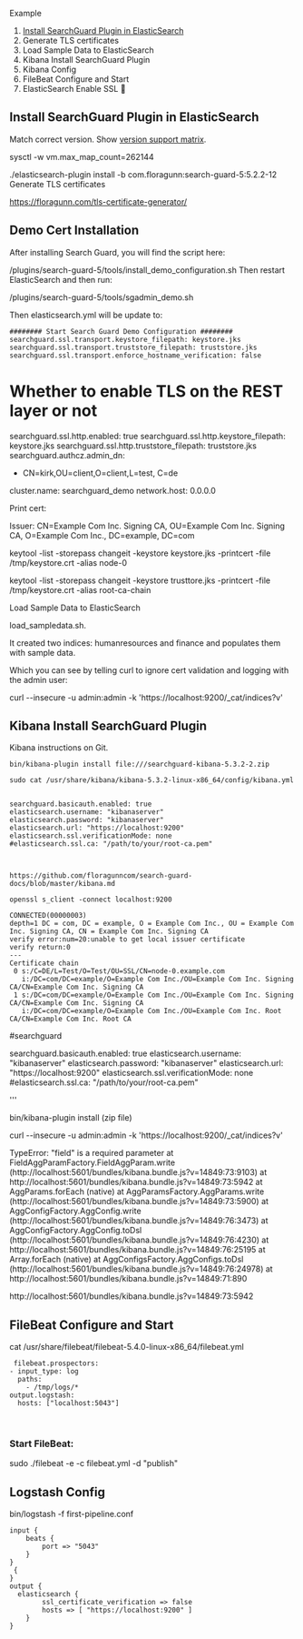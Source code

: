 Example


1. [Install SearchGuard Plugin in ElasticSearch](exampleELK.md#1)
2. Generate TLS certificates 
3. Load Sample Data to ElasticSearch	 
4. Kibana Install SearchGuard Plugin	 
5. Kibana Config	 
6. FileBeat Configure and Start	 
7. ElasticSearch Enable SSL	 
 


## <a name="1"></a>  Install SearchGuard Plugin in ElasticSearch
Match correct version.  Show [version support matrix](https://github.com/floragunncom/search-guard/wiki).

sysctl -w vm.max_map_count=262144


./elasticsearch-plugin install -b com.floragunn:search-guard-5:5.2.2-12
Generate TLS certificates


https://floragunn.com/tls-certificate-generator/

## <a name="2"></a> Demo Cert Installation

After installing Search Guard, you will find the script here:

<ES dir>/plugins/search-guard-5/tools/install_demo_configuration.sh
Then restart ElasticSearch and then run:

<ES dir>/plugins/search-guard-5/tools/sgadmin_demo.sh

Then elasticsearch.yml will be update to:

 
```
######## Start Search Guard Demo Configuration ########
searchguard.ssl.transport.keystore_filepath: keystore.jks
searchguard.ssl.transport.truststore_filepath: truststore.jks
searchguard.ssl.transport.enforce_hostname_verification: false
```



# <a name="3"></a> Whether to enable TLS on the REST layer or not
searchguard.ssl.http.enabled: true
searchguard.ssl.http.keystore_filepath: keystore.jks
searchguard.ssl.http.truststore_filepath: truststore.jks
searchguard.authcz.admin_dn:
  - CN=kirk,OU=client,O=client,L=test, C=de

cluster.name: searchguard_demo
network.host: 0.0.0.0

Print cert:

Issuer: CN=Example Com Inc. Signing CA, OU=Example Com Inc. Signing CA, O=Example Com Inc., DC=example, DC=com

keytool -list  -storepass changeit -keystore keystore.jks -printcert -file /tmp/keystore.crt -alias node-0

keytool -list  -storepass changeit -keystore trusttore.jks -printcert -file /tmp/keystore.crt -alias root-ca-chain

Load Sample Data to ElasticSearch

load_sampledata.sh.

It created two indices: humanresources and finance and populates them with sample data.

Which you can see by telling curl to ignore cert validation and logging with the admin user:

curl --insecure -u admin:admin -k 'https://localhost:9200/_cat/indices?v'


## <a name="4"></a> Kibana Install SearchGuard Plugin
Kibana instructions on Git.

```
bin/kibana-plugin install file:///searchguard-kibana-5.3.2-2.zip

sudo cat /usr/share/kibana/kibana-5.3.2-linux-x86_64/config/kibana.yml


searchguard.basicauth.enabled: true
elasticsearch.username: "kibanaserver"
elasticsearch.password: "kibanaserver"
elasticsearch.url: "https://localhost:9200"
elasticsearch.ssl.verificationMode: none
#elasticsearch.ssl.ca: "/path/to/your/root-ca.pem"



https://github.com/floragunncom/search-guard-docs/blob/master/kibana.md

```

```
openssl s_client -connect localhost:9200

CONNECTED(00000003)
depth=1 DC = com, DC = example, O = Example Com Inc., OU = Example Com Inc. Signing CA, CN = Example Com Inc. Signing CA
verify error:num=20:unable to get local issuer certificate
verify return:0
---
Certificate chain
 0 s:/C=DE/L=Test/O=Test/OU=SSL/CN=node-0.example.com
   i:/DC=com/DC=example/O=Example Com Inc./OU=Example Com Inc. Signing CA/CN=Example Com Inc. Signing CA
 1 s:/DC=com/DC=example/O=Example Com Inc./OU=Example Com Inc. Signing CA/CN=Example Com Inc. Signing CA
   i:/DC=com/DC=example/O=Example Com Inc./OU=Example Com Inc. Root CA/CN=Example Com Inc. Root CA
```

 



#searchguard

searchguard.basicauth.enabled: true
elasticsearch.username: "kibanaserver"
elasticsearch.password: "kibanaserver"
elasticsearch.url: "https://localhost:9200"
elasticsearch.ssl.verificationMode: none
#elasticsearch.ssl.ca: "/path/to/your/root-ca.pem"

'''


bin/kibana-plugin install (zip file)

curl --insecure -u admin:admin -k 'https://localhost:9200/_cat/indices?v'


TypeError: "field" is a required parameter
    at FieldAggParamFactory.FieldAggParam.write (http://localhost:5601/bundles/kibana.bundle.js?v=14849:73:9103)
    at http://localhost:5601/bundles/kibana.bundle.js?v=14849:73:5942
    at AggParams.forEach (native)
    at AggParamsFactory.AggParams.write (http://localhost:5601/bundles/kibana.bundle.js?v=14849:73:5900)
    at AggConfigFactory.AggConfig.write (http://localhost:5601/bundles/kibana.bundle.js?v=14849:76:3473)
    at AggConfigFactory.AggConfig.toDsl (http://localhost:5601/bundles/kibana.bundle.js?v=14849:76:4230)
    at http://localhost:5601/bundles/kibana.bundle.js?v=14849:76:25195
    at Array.forEach (native)
    at AggConfigsFactory.AggConfigs.toDsl (http://localhost:5601/bundles/kibana.bundle.js?v=14849:76:24978)
    at http://localhost:5601/bundles/kibana.bundle.js?v=14849:71:890

http://localhost:5601/bundles/kibana.bundle.js?v=14849:73:5942


## <a name="5"></a> FileBeat Configure and Start



cat /usr/share/filebeat/filebeat-5.4.0-linux-x86_64/filebeat.yml

```
 filebeat.prospectors:
- input_type: log
  paths:
    - /tmp/logs/*
output.logstash:
  hosts: ["localhost:5043"]
```
  

### <a name="6"></a> Start FileBeat:

sudo ./filebeat -e -c filebeat.yml -d "publish"


## <a name="7"></a> Logstash Config

 
bin/logstash -f first-pipeline.conf 


```
input {
    beats {
        port => "5043"
    }
}
 {
}
output {
  elasticsearch {
        ssl_certificate_verification => false
        hosts => [ "https://localhost:9200" ]
    }
}
```
 



